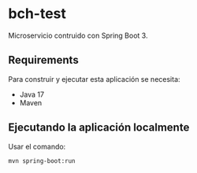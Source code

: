 # bch-test

Microservicio contruido con Spring Boot 3.

## Requirements

Para construir y ejecutar esta aplicación se necesita:

- Java 17
- Maven

## Ejecutando la aplicación localmente

Usar el comando:
```shell
mvn spring-boot:run
```

